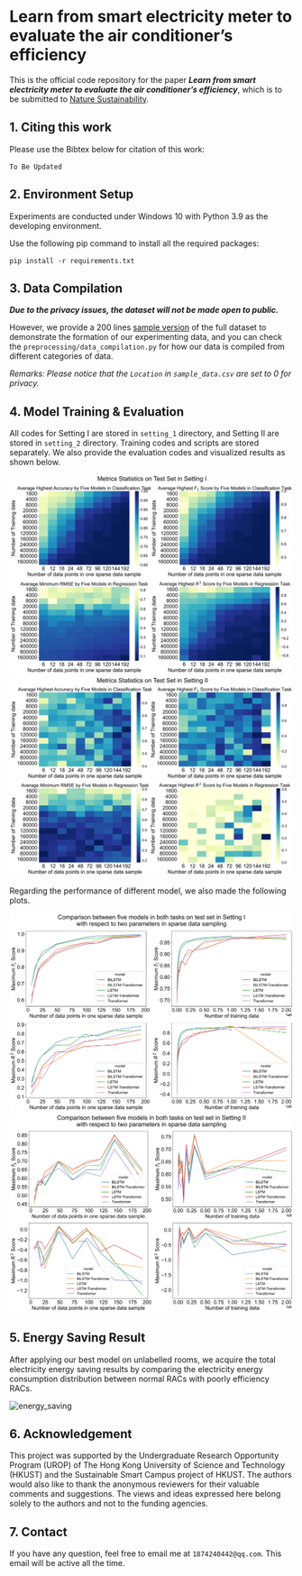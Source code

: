 # Learn from smart electricity meter to evaluate the air conditioner’s efficiency

This is the official code repository for the paper ***Learn from smart electricity meter to evaluate the air
conditioner’s efficiency***, which is to be submitted to [Nature Sustainability](https://www.nature.com/natsustain/).

## 1. Citing this work

Please use the Bibtex below for citation of this work:

```
To Be Updated
```

## 2. Environment Setup

Experiments are conducted under Windows 10 with Python 3.9 as the developing environment.

Use the following pip command to install all the required packages:

```commandline
pip install -r requirements.txt
```

## 3. Data Compilation

***Due to the privacy issues, the dataset will not be made open to public.***

However, we provide a 200
lines [sample version](https://github.com/MighTy-Weaver/SMD4RAC_Detection/blob/main/sample_data.csv) of the
full dataset to demonstrate the formation of our experimenting data, and you can check
the `preprocessing/data_compilation.py` for how our data is compiled from different categories of data.

*Remarks: Please notice that the `Location` in `sample_data.csv` are set to 0 for privacy.*

## 4. Model Training & Evaluation

All codes for Setting I are stored in `setting_1` directory, and Setting II are stored
in `setting_2` directory. Training codes and scripts are stored separately. We also provide the evaluation
codes and visualized results as shown below.

![setting1](./demo/SettingI_all.jpg)
![setting2](./demo/SettingII_all.jpg)

Regarding the performance of different model, we also made the following plots.

![setting1_model](./demo/SettingI_model.jpg)
![setting2_model](./demo/SettingII_model.jpg)

## 5. Energy Saving Result

After applying our best model on unlabelled rooms, we acquire the total electricity energy saving results by comparing
the electricity energy consumption distribution between normal RACs with poorly efficiency RACs.

![energy_saving](./preprocessing/TOTAL_comparison.png)

## 6. Acknowledgement

This project was supported by the Undergraduate Research Opportunity Program (UROP) of The Hong Kong University of
Science and Technology (HKUST) and the Sustainable Smart Campus project of HKUST. The authors would also like to thank
the anonymous reviewers for their valuable comments and suggestions. The views and ideas expressed here belong solely to
the authors and not to the funding agencies.

## 7. Contact

If you have any question, feel free to email me at `1874240442@qq.com`. This email will be active all the time. 